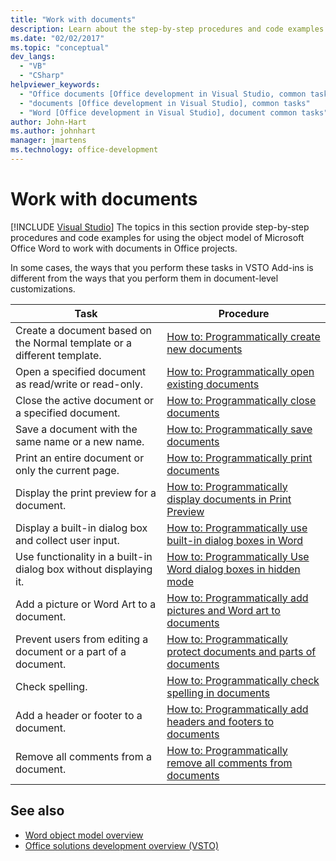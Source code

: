 ```yaml
---
title: "Work with documents"
description: Learn about the step-by-step procedures and code examples for using the object model of Microsoft Word to work with documents in Office projects.
ms.date: "02/02/2017"
ms.topic: "conceptual"
dev_langs:
  - "VB"
  - "CSharp"
helpviewer_keywords:
  - "Office documents [Office development in Visual Studio, common tasks"
  - "documents [Office development in Visual Studio], common tasks"
  - "Word [Office development in Visual Studio], document common tasks"
author: John-Hart
ms.author: johnhart
manager: jmartens
ms.technology: office-development
---
```

# Work with documents

 [!INCLUDE [Visual Studio](~/includes/applies-to-version/vs-windows-only.md)]
  The topics in this section provide step-by-step procedures and code examples for using the object model of Microsoft Office Word to work with documents in Office projects.

 In some cases, the ways that you perform these tasks in VSTO Add-ins is different from the ways that you perform them in document-level customizations.

|Task|Procedure|
|----------|---------------|
|Create a document based on the Normal template or a different template.|[How to: Programmatically create new documents](../vsto/how-to-programmatically-create-new-documents.md)|
|Open a specified document as read/write or read-only.|[How to: Programmatically open existing documents](../vsto/how-to-programmatically-open-existing-documents.md)|
|Close the active document or a specified document.|[How to: Programmatically close documents](../vsto/how-to-programmatically-close-documents.md)|
|Save a document with the same name or a new name.|[How to: Programmatically save documents](../vsto/how-to-programmatically-save-documents.md)|
|Print an entire document or only the current page.|[How to: Programmatically print documents](../vsto/how-to-programmatically-print-documents.md)|
|Display the print preview for a document.|[How to: Programmatically display documents in Print Preview](../vsto/how-to-programmatically-display-documents-in-print-preview.md)|
|Display a built-in dialog box and collect user input.|[How to: Programmatically use built-in dialog boxes in Word](../vsto/how-to-programmatically-use-built-in-dialog-boxes-in-word.md)|
|Use functionality in a built-in dialog box without displaying it.|[How to: Programmatically Use Word dialog boxes in hidden mode](../vsto/how-to-programmatically-use-word-dialog-boxes-in-hidden-mode.md)|
|Add a picture or Word Art to a document.|[How to: Programmatically add pictures and Word art to documents](../vsto/how-to-programmatically-add-pictures-and-word-art-to-documents.md)|
|Prevent users from editing a document or a part of a document.|[How to: Programmatically protect documents and parts of documents](../vsto/how-to-programmatically-protect-documents-and-parts-of-documents.md)|
|Check spelling.|[How to: Programmatically check spelling in documents](../vsto/how-to-programmatically-check-spelling-in-documents.md)|
|Add a header or footer to a document.|[How to: Programmatically add headers and footers to documents](../vsto/how-to-programmatically-add-headers-and-footers-to-documents.md)|
|Remove all comments from a document.|[How to: Programmatically remove all comments from documents](../vsto/how-to-programmatically-remove-all-comments-from-documents.md)|

## See also
- [Word object model overview](../vsto/word-object-model-overview.md)
- [Office solutions development overview &#40;VSTO&#41;](../vsto/office-solutions-development-overview-vsto.md)
